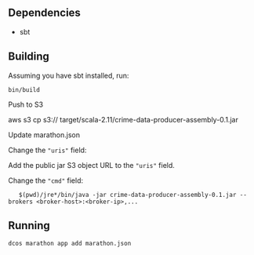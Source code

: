 ## Dependencies

* sbt

## Building

Assuming you have sbt installed, run:

    bin/build

Push to S3

   aws s3 cp s3://<bucket> target/scala-2.11/crime-data-producer-assembly-0.1.jar

Update marathon.json

Change the `"uris"` field:

Add the public jar S3 object URL to the `"uris"` field.

Change the `"cmd"` field:

       $(pwd)/jre*/bin/java -jar crime-data-producer-assembly-0.1.jar --brokers <broker-host>:<broker-ip>,...

## Running

    dcos marathon app add marathon.json
